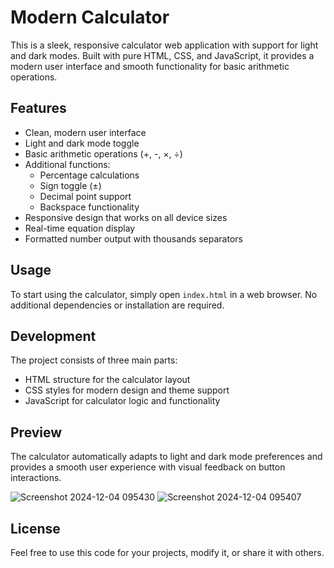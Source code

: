 # Modern Calculator

This is a sleek, responsive calculator web application with support for light and dark modes. Built with pure HTML, CSS, and JavaScript, it provides a modern user interface and smooth functionality for basic arithmetic operations.

## Features

- Clean, modern user interface
- Light and dark mode toggle
- Basic arithmetic operations (+, -, ×, ÷)
- Additional functions:
  - Percentage calculations
  - Sign toggle (±)
  - Decimal point support
  - Backspace functionality
- Responsive design that works on all device sizes
- Real-time equation display
- Formatted number output with thousands separators

## Usage

To start using the calculator, simply open `index.html` in a web browser. No additional dependencies or installation are required.

## Development

The project consists of three main parts:
- HTML structure for the calculator layout
- CSS styles for modern design and theme support
- JavaScript for calculator logic and functionality

## Preview

The calculator automatically adapts to light and dark mode preferences and provides a smooth user experience with visual feedback on button interactions.

![Screenshot 2024-12-04 095430](https://github.com/user-attachments/assets/17f3ea25-47e9-4fff-b0a0-590ba02b2707)
![Screenshot 2024-12-04 095407](https://github.com/user-attachments/assets/dcb7b411-17d3-4a92-81e9-0d0a06152c58)


## License

Feel free to use this code for your projects, modify it, or share it with others.
